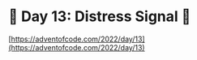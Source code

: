# 🎄 Day 13: Distress Signal 🎄

[https://adventofcode.com/2022/day/13](https://adventofcode.com/2022/day/13)
